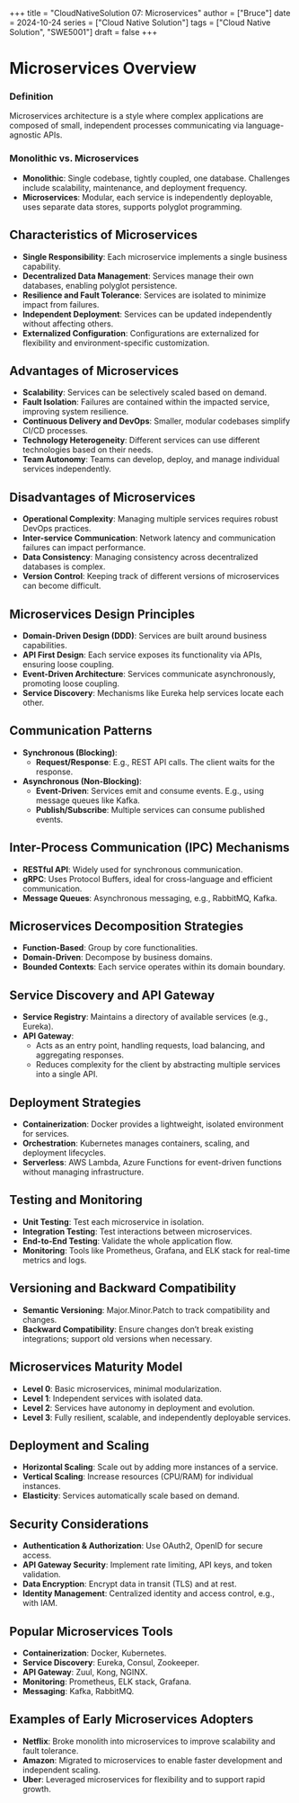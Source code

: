 +++
title = "CloudNativeSolution 07: Microservices"
author = ["Bruce"]
date = 2024-10-24
series = ["Cloud Native Solution"]
tags = ["Cloud Native Solution", "SWE5001"]
draft = false
+++
# Microservices Overview

### Definition
Microservices architecture is a style where complex applications are composed of small, independent processes communicating via language-agnostic APIs.

### Monolithic vs. Microservices
- **Monolithic**: Single codebase, tightly coupled, one database. Challenges include scalability, maintenance, and deployment frequency.
- **Microservices**: Modular, each service is independently deployable, uses separate data stores, supports polyglot programming.

## Characteristics of Microservices

- **Single Responsibility**: Each microservice implements a single business capability.
- **Decentralized Data Management**: Services manage their own databases, enabling polyglot persistence.
- **Resilience and Fault Tolerance**: Services are isolated to minimize impact from failures.
- **Independent Deployment**: Services can be updated independently without affecting others.
- **Externalized Configuration**: Configurations are externalized for flexibility and environment-specific customization.

## Advantages of Microservices

- **Scalability**: Services can be selectively scaled based on demand.
- **Fault Isolation**: Failures are contained within the impacted service, improving system resilience.
- **Continuous Delivery and DevOps**: Smaller, modular codebases simplify CI/CD processes.
- **Technology Heterogeneity**: Different services can use different technologies based on their needs.
- **Team Autonomy**: Teams can develop, deploy, and manage individual services independently.

## Disadvantages of Microservices

- **Operational Complexity**: Managing multiple services requires robust DevOps practices.
- **Inter-service Communication**: Network latency and communication failures can impact performance.
- **Data Consistency**: Managing consistency across decentralized databases is complex.
- **Version Control**: Keeping track of different versions of microservices can become difficult.

## Microservices Design Principles

- **Domain-Driven Design (DDD)**: Services are built around business capabilities.
- **API First Design**: Each service exposes its functionality via APIs, ensuring loose coupling.
- **Event-Driven Architecture**: Services communicate asynchronously, promoting loose coupling.
- **Service Discovery**: Mechanisms like Eureka help services locate each other.

## Communication Patterns

- **Synchronous (Blocking)**:
  - **Request/Response**: E.g., REST API calls. The client waits for the response.
- **Asynchronous (Non-Blocking)**:
  - **Event-Driven**: Services emit and consume events. E.g., using message queues like Kafka.
  - **Publish/Subscribe**: Multiple services can consume published events.

## Inter-Process Communication (IPC) Mechanisms

- **RESTful API**: Widely used for synchronous communication.
- **gRPC**: Uses Protocol Buffers, ideal for cross-language and efficient communication.
- **Message Queues**: Asynchronous messaging, e.g., RabbitMQ, Kafka.

## Microservices Decomposition Strategies

- **Function-Based**: Group by core functionalities.
- **Domain-Driven**: Decompose by business domains.
- **Bounded Contexts**: Each service operates within its domain boundary.

## Service Discovery and API Gateway

- **Service Registry**: Maintains a directory of available services (e.g., Eureka).
- **API Gateway**:
  - Acts as an entry point, handling requests, load balancing, and aggregating responses.
  - Reduces complexity for the client by abstracting multiple services into a single API.

## Deployment Strategies

- **Containerization**: Docker provides a lightweight, isolated environment for services.
- **Orchestration**: Kubernetes manages containers, scaling, and deployment lifecycles.
- **Serverless**: AWS Lambda, Azure Functions for event-driven functions without managing infrastructure.

## Testing and Monitoring

- **Unit Testing**: Test each microservice in isolation.
- **Integration Testing**: Test interactions between microservices.
- **End-to-End Testing**: Validate the whole application flow.
- **Monitoring**: Tools like Prometheus, Grafana, and ELK stack for real-time metrics and logs.

## Versioning and Backward Compatibility

- **Semantic Versioning**: Major.Minor.Patch to track compatibility and changes.
- **Backward Compatibility**: Ensure changes don’t break existing integrations; support old versions when necessary.

## Microservices Maturity Model

- **Level 0**: Basic microservices, minimal modularization.
- **Level 1**: Independent services with isolated data.
- **Level 2**: Services have autonomy in deployment and evolution.
- **Level 3**: Fully resilient, scalable, and independently deployable services.

## Deployment and Scaling

- **Horizontal Scaling**: Scale out by adding more instances of a service.
- **Vertical Scaling**: Increase resources (CPU/RAM) for individual instances.
- **Elasticity**: Services automatically scale based on demand.

## Security Considerations

- **Authentication & Authorization**: Use OAuth2, OpenID for secure access.
- **API Gateway Security**: Implement rate limiting, API keys, and token validation.
- **Data Encryption**: Encrypt data in transit (TLS) and at rest.
- **Identity Management**: Centralized identity and access control, e.g., with IAM.

## Popular Microservices Tools

- **Containerization**: Docker, Kubernetes.
- **Service Discovery**: Eureka, Consul, Zookeeper.
- **API Gateway**: Zuul, Kong, NGINX.
- **Monitoring**: Prometheus, ELK stack, Grafana.
- **Messaging**: Kafka, RabbitMQ.

## Examples of Early Microservices Adopters

- **Netflix**: Broke monolith into microservices to improve scalability and fault tolerance.
- **Amazon**: Migrated to microservices to enable faster development and independent scaling.
- **Uber**: Leveraged microservices for flexibility and to support rapid growth.

